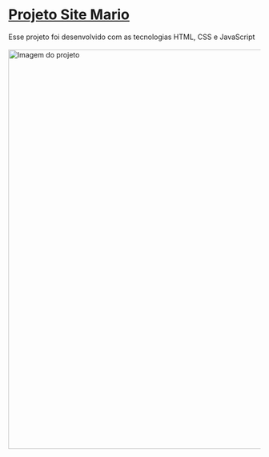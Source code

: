 # [ Projeto Site Mario](https://suzimaramoura.github.io/site-mario)
Esse projeto foi desenvolvido com as tecnologias HTML, CSS e JavaScript <br>
<br>
 <img src="assets/site-mario.png" alt="Imagem do projeto" width="800" />
